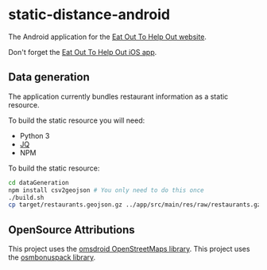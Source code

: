 # static-distance-android
The Android application for the [Eat Out To Help Out website](https://github.com/beny23/static-distance).

Don't forget the [Eat Out To Help Out iOS app](https://github.com/beny23/static-distance-app).

## Data generation
The application currently bundles restaurant information as a static resource.

To build the static resource you will need:
 * Python 3
 * [JQ](https://stedolan.github.io/jq/)
 * NPM
 
To build the static resource:

```bash
cd dataGeneration
npm install csv2geojson # You only need to do this once
./build.sh
cp target/restaurants.geojson.gz ../app/src/main/res/raw/restaurants.gz
```

## OpenSource Attributions
This project uses the [omsdroid OpenStreetMaps library](https://github.com/osmdroid/osmdroid). 
This project uses the [osmbonuspack library](https://github.com/MKergall/osmbonuspack).

